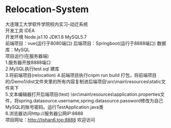 # Relocation-System
大连理工大学软件学院校内实习-动迁系统  
开发工具 IDEA  
开发环境 Node.js1.10 JDK1.8 MySQL5.7  
前端项目：vue(运行于8080端口)  后端项目：Springboot(运行于8888端口) 数据库：MySQL  
项目运行(在服务器端)  
1.服务器开放8888端口  
2.MySQL执行test.sql 建库  
3.将前端项目(relocation)
4.前端项目执行cnpm run build 打包，将前端项目的/Demo1/dist文件夹里的所有内容复制进后端项目\src\main\resources\static文件夹下  
5.文本编辑器打开后端项目(test) \src\main\resources\application.properties文件，将spring.datasource.username,spring.datasource.password修改为自己MySQL的账号密码。运行TestApplication.java类  
6.浏览器访问http://服务器公网IP:8888  
项目网址：http://lishan6.top:8888 欢迎访问
